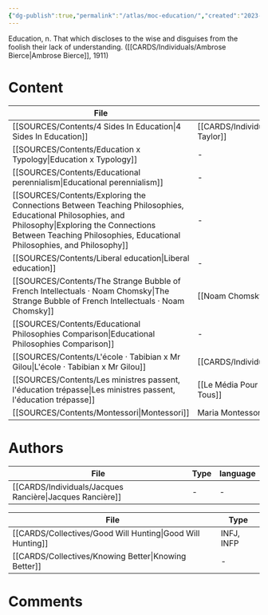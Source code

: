 ```yaml
---
{"dg-publish":true,"permalink":"/atlas/moc-education/","created":"2023-04-23T19:56:01.896+02:00","updated":"2023-04-23T21:03:30.055+02:00"}
---
```




<div class="transclusion internal-embed is-loaded"><div class="markdown-embed">



Education, n. That which discloses to the wise and disguises from the foolish their lack of understanding.  ([[CARDS/Individuals/Ambrose Bierce\|Ambrose Bierce]], 1911) 

</div></div>


# Content
| File                                                                                                                                                                                                                         | author                                              | language |
| ---------------------------------------------------------------------------------------------------------------------------------------------------------------------------------------------------------------------------- | --------------------------------------------------- | -------- |
| [[SOURCES/Contents/4 Sides In Education\|4 Sides In Education]]                                                                                                                                                           | [[CARDS/Individuals/Chris Taylor\|Chris Taylor]] | en       |
| [[SOURCES/Contents/Education x Typology\|Education x Typology]]                                                                                                                                                           | \-                                                  | en       |
| [[SOURCES/Contents/Educational perennialism\|Educational perennialism]]                                                                                                                                                   | \-                                                  | en       |
| [[SOURCES/Contents/Exploring the Connections Between Teaching Philosophies, Educational Philosophies, and Philosophy\|Exploring the Connections Between Teaching Philosophies, Educational Philosophies, and Philosophy]] | \-                                                  | en       |
| [[SOURCES/Contents/Liberal education\|Liberal education]]                                                                                                                                                                 | \-                                                  | en       |
| [[SOURCES/Contents/The Strange Bubble of French Intellectuals · Noam Chomsky\|The Strange Bubble of French Intellectuals · Noam Chomsky]]                                                                                 | [[Noam Chomsky\|Noam Chomsky]]                      | en       |
| [[SOURCES/Contents/Educational Philosophies Comparison\|Educational Philosophies Comparison]]                                                                                                                             | \-                                                  | en       |
| [[SOURCES/Contents/L'école · Tabibian x Mr Gilou\|L'école · Tabibian x Mr Gilou]]                                                                                                                                         | [[CARDS/Individuals/Tabibian\|Tabibian]]         | fr       |
| [[SOURCES/Contents/Les ministres passent, l'éducation trépasse\|Les ministres passent, l'éducation trépasse]]                                                                                                             | [[Le Média Pour Tous\|Le Média Pour Tous]]          | fr       |
| [[SOURCES/Contents/Montessori\|Montessori]]                                                                                                                                                                               | Maria Montessori                                    | fr       |


# Authors
| File                                                        | Type | language |
| ----------------------------------------------------------- | ---- | -------- |
| [[CARDS/Individuals/Jacques Rancière\|Jacques Rancière]] | \-   | \-       |

| File                                                          | Type       |
| ------------------------------------------------------------- | ---------- |
| [[CARDS/Collectives/Good Will Hunting\|Good Will Hunting]] | INFJ, INFP |
| [[CARDS/Collectives/Knowing Better\|Knowing Better]]       | \-         |


# Comments 
<script src="https://utteranc.es/client.js"
        repo="Heart4sides/Comment_Section"
        issue-term="pathname"
        theme="gruvbox-dark"
        crossorigin="anonymous"
        async>
</script>

[^1]: (see [[SOURCES/Contents/The Unabridged Devil's Dictionary by Ambrose Bierce#^qxbq3\|The Unabridged Devil's Dictionary by Ambrose Bierce#^qxbq3]])
